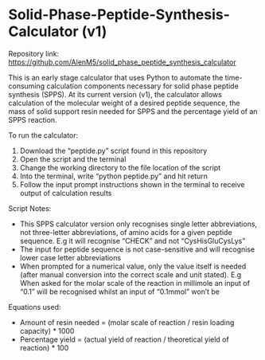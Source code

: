 # Solid-Phase-Peptide-Synthesis-Calculator (v1)

Repository link: https://github.com/AlenM5/solid_phase_peptide_synthesis_calculator

This is an early stage calculator that uses Python to automate the time-consuming calculation components necessary for solid phase peptide synthesis (SPPS). 
At its current version (v1), the calculator allows calculation of the molecular weight of a desired peptide sequence, the mass of solid support resin needed for SPPS and the percentage yield of an SPPS reaction. 

To run the calculator:
1. Download the “peptide.py” script found in this repository
2. Open the script and the terminal 
3. Change the working directory to the file location of the script
4. Into the terminal, write “python peptide.py” and hit return
5. Follow the input prompt instructions shown in the terminal to receive output of calculation results

Script Notes:
- This SPPS calculator version only recognises single letter abbreviations, not three-letter abbreviations, of amino acids for a given peptide sequence. E.g it will recognise “CHECK” and not “CysHisGluCysLys”
- The input for peptide sequence is not case-sensitive and will recognise lower case letter abbreviations
- When prompted for a numerical value, only the value itself is needed (after manual conversion into the correct scale and unit stated). E.g When asked for the molar scale of the reaction in millimole an input of “0.1” will be recognised whilst an input of “0.1mmol” won’t be

Equations used:
- Amount of resin needed = (molar scale of reaction / resin loading capacity) * 1000
- Percentage yield = (actual yield of reaction / theoretical yield of reaction) * 100
